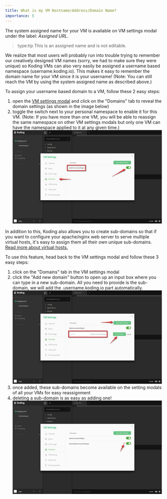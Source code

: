 ```yaml
---
title: What is my VM Hostname/Address/Domain Name?
importance: 5
---
```


The system assigned name for your VM is available on VM settings modal under the label: *Assigned URL*.
> type:tip
> This is an assigned name and is not editable.

We realize that most users will probably run into trouble trying to remember our creatively designed VM names
(sorry, we had to make sure they were unique) so Koding VMs can also very easily be assigned a username based
namespace (username.koding.io). This makes it easy to remember the domain name for your VM since it is your
username! (Note: You can still reach the VM by using the system assigned name as described above.)

To assign your username based domain to a VM, follow these 2 easy steps:
1. open the [VM settings modal](http://learn.koding.com/guides/understanding-vm-panel/) and click on the "Domains" tab to reveal the domain settings (as shown in the image below)
2. toggle the switch next to your personal namespace to enable it for this VM. (Note: If you have more than one VM, you will be able to reassign the same namespace on other VM settings modals but only one VM can have the namespace applied to it at any given time.)
![Personal namespace](/faq/vm-hostname/first.png)

In addition to this, Koding also allows you to create sub-domains
so that if you want to configure your apache/nginx web server to serve multiple
virtual hosts, it's easy to assign them all their own unique sub-domains. [Read more about virtual hosts.](http://www.rackspace.com/knowledge_center/article/how-to-serve-multiple-domains-using-virtual-hosts)

To use this feature, head back to the VM settings modal and follow these 3 easy steps:
1. click on the "Domains" tab in the VM settings modal
2. click the "Add new domain" button to open up an input box where you can type in a new sub-domain. All you need to provide is the sub-domain, we will add the .username.koding.io part automatically.
![Add subdomain](/faq/vm-hostname/second.png)
3. once added, these sub-domains become available on the setting modals of all your VMs for easy reassignment
4. deleting a sub-domain is as easy as adding one!
![Remove subdomain](/faq/vm-hostname/third.png)
